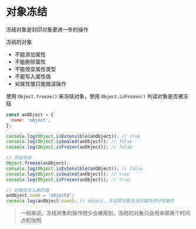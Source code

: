 # 对象冻结

冻结对象是封印对象更进一步的操作

冻结的对象

- 不能添加属性
- 不能删除属性
- 不能改变属性类型
- 不能写入属性值
- 对属性值只能做读操作

使用 `Object.freeze()` 来冻结对象，使用 `Object.isFrozen()` 判读对象是否被冻结

```js
const anObject = {
  name: 'object',
};

console.log(Object.isExtensible(anObject)); // true
console.log(Object.isSealed(anObject)); // false
console.log(Object.isFrozen(anObject)); // false

// 开始冻结
Object.freeze(anObject);
console.log(Object.isExtensible(anObject)); // false
console.log(Object.isSealed(anObject)); // true
console.log(Object.isFrozen(anObject)); // true

// 对属性写入新的值
anObject.name = 'object2';
console.log(anObject.name); // object, 冻结的对象无法对属性进行写操作
```

> 一般来说，冻结对象的操作很少会被用到，冻结的对象只会用来做某个时间点的快照


